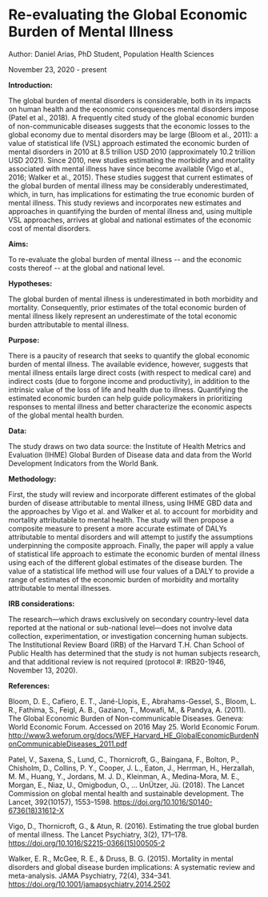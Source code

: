 # Re-evaluating the Global Economic Burden of Mental Illness

Author: Daniel Arias, PhD Student, Population Health Sciences

November 23, 2020 - present



**Introduction:**

The global burden of mental disorders is considerable, both in its impacts on human health and the economic consequences mental disorders impose (Patel et al., 2018). A frequently cited study of the global economic burden of non-communicable diseases suggests that the economic losses to the global economy due to mental disorders may be large (Bloom et al., 2011): a value of statistical life (VSL) approach estimated the economic burden of mental disorders in 2010 at 8.5 trillion USD 2010 (approximately 10.2 trillion USD 2021). Since 2010, new studies estimating the morbidity and mortality associated with mental illness have since become available (Vigo et al., 2016; Walker et al., 2015). These studies suggest that current estimates of the global burden of mental illness may be considerably underestimated, which, in turn, has implications for estimating the true economic burden of mental illness. This study reviews and incorporates new estimates and approaches in quantifying the burden of mental illness and, using multiple VSL approaches, arrives at global and national estimates of the economic cost of mental disorders. 

**Aims:**

To re-evaluate the global burden of mental illness -- and the economic costs thereof -- at the global and national level.

**Hypotheses:**

The global burden of mental illness is underestimated in both morbidity and mortality. Consequently, prior estimates of the total economic burden of mental illness likely represent an underestimate of the total economic burden attributable to mental illness.

**Purpose:**

There is a paucity of research that seeks to quantify the global economic burden of mental illness. The available evidence, however, suggests that mental illness entails large direct costs (with respect to medical care) and indirect costs (due to forgone income and productivity), in addition to the intrinsic value of the loss of life and health due to illness. Quantifying the estimated economic burden can help guide policymakers in prioritizing responses to mental illness and better characterize the economic aspects of the global mental health burden. 

**Data:**

The study draws on two data source: the Institute of Health Metrics and Evaluation (IHME) Global Burden of Disease data and data from the World Development Indicators from the World Bank.

**Methodology:**

First, the study will review and incorporate different estimates of the global burden of disease attributable to mental illness, using IHME GBD data and the approaches by Vigo et al. and Walker et al. to account for morbidity and mortality attributable to mental health. The study will then propose a composite measure to present a more accurate estimate of DALYs attributable to mental disorders and will attempt to justify the assumptions underpinning the composite approach. Finally, the paper will apply a value of statistical life approach to estimate the economic burden of mental illness using each of the different global estimates of the disease burden. The value of a statistical life method will use four values of a DALY to provide a range of estimates of the economic burden of morbidity and mortality attributable to mental illnesses.

**IRB considerations:**

The research—which draws exclusively on secondary country-level data reported at the national or sub-national level—does not involve data collection, experimentation, or investigation concerning human subjects. The Institutional Review Board (IRB) of the Harvard T.H. Chan School of Public Health has determined that the study is not human subjects research, and that additional review is not required (protocol #: IRB20-1946, November 13, 2020).

**References:**

Bloom, D. E., Cafiero, E. T., Jané-Llopis, E., Abrahams-Gessel, S., Bloom, L. R., Fathima, S., Feigl, A. B., Gaziano, T., Mowafi, M., & Pandya, A. (2011). The Global Economic Burden of Non-communicable Diseases. Geneva: World Economic Forum. Accessed on 2016 May 25. World Economic Forum. http://www3.weforum.org/docs/WEF_Harvard_HE_GlobalEconomicBurdenNonCommunicableDiseases_2011.pdf

Patel, V., Saxena, S., Lund, C., Thornicroft, G., Baingana, F., Bolton, P., Chisholm, D., Collins, P. Y., Cooper, J. L., Eaton, J., Herrman, H., Herzallah, M. M., Huang, Y., Jordans, M. J. D., Kleinman, A., Medina-Mora, M. E., Morgan, E., Niaz, U., Omigbodun, O., … UnÜtzer, Jü. (2018). The Lancet Commission on global mental health and sustainable development. The Lancet, 392(10157), 1553–1598. https://doi.org/10.1016/S0140-6736(18)31612-X

Vigo, D., Thornicroft, G., & Atun, R. (2016). Estimating the true global burden of mental illness. The Lancet Psychiatry, 3(2), 171–178. https://doi.org/10.1016/S2215-0366(15)00505-2

Walker, E. R., McGee, R. E., & Druss, B. G. (2015). Mortality in mental disorders and global disease burden implications: A systematic review and meta-analysis. JAMA Psychiatry, 72(4), 334–341. https://doi.org/10.1001/jamapsychiatry.2014.2502

